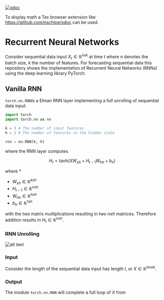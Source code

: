 [![xdoc](https://img.shields.io/badge/Rendered%20with-xdoc-f2eecb?style=flat-square)](https://chrome.google.com/webstore/detail/xdoc/anidddebgkllnnnnjfkmjcaallemhjee)

To display math a Tex browser extension like https://github.com/nschloe/xdoc can be used.



# Recurrent Neural Networks
Consider  sequential data input $`X_t \in \mathbb{R}^{nxk}`$ at time $`t`$ where $`n`$ denotes the batch size,  $`k`$ the number of features. For forecasting sequential data this repository shows the implementation of Recurrent Neural Networks (RNNs) using the deep learning library PyTorch. 

## Vanilla RNN
`torch.nn.RNN`is a Elman RNN layer implementing a full unrolling of sequential data input.
```python
import torch
import torch.nn as nn

k = 3 # The number of input features
h = 2 # The number of features in the hidden state

rnn = nn.RNN(k, h)

```
where the RNN layer computes
```math
H_t = \text{tanh} \left( X W_{xh}+ H_{t-1} W_{hh} + b_{h} \right)
```
where
* 
* $`W_{xh} \in \mathbb{R}^{kxh}`$
* $`H_{t-1} \in \mathbb{R}^{nxh}`$
* $`W_{hh} \in \mathbb{R}^{hxh}`$
* $`b_{h} \in \mathbb{R}^{1xh}`$

with the two matrix multiplications resulting in two $`nxh`$ matrices. Therefore addition results in $`H_{t} \in \mathbb{R}^{nxh}`$.


### RNN Unrolling
![alt text](https://colah.github.io/posts/2015-08-Understanding-LSTMs/img/RNN-unrolled.png)



### Input

Consider the length of the sequential data input has length $`l`$, or $`X \in \mathbb{R}^{lxnxk} `$. 

### Output 
The module `torch.nn.RNN` will complete a full loop of $`X`$ from 
